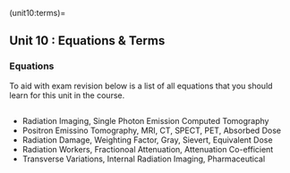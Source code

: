 (unit10:terms)=
## Unit 10 : Equations & Terms

### Equations
To aid with exam revision below is a list of all equations that you should learn for this unit in the course.

## 
- Radiation Imaging, Single Photon Emission Computed Tomography
- Positron Emissino Tomography, MRI, CT, SPECT, PET, Absorbed Dose
- Radiation Damage, Weighting Factor, Gray, Sievert, Equivalent Dose
- Radiation Workers, Fractionoal Attenuation, Attenuation Co-efficient
- Transverse Variations, Internal Radiation Imaging, Pharmaceutical